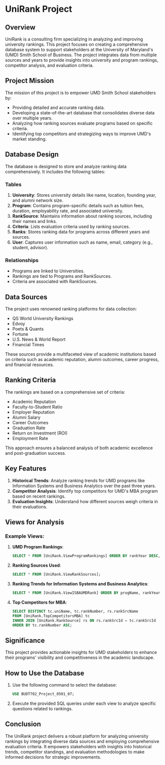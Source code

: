 
# UniRank Project

## Overview
UniRank is a consulting firm specializing in analyzing and improving university rankings. This project focuses on creating a comprehensive database system to support stakeholders at the University of Maryland's (UMD) Smith School of Business. The project integrates data from multiple sources and years to provide insights into university and program rankings, competitor analysis, and evaluation criteria.

## Project Mission
The mission of this project is to empower UMD Smith School stakeholders by:
- Providing detailed and accurate ranking data.
- Developing a state-of-the-art database that consolidates diverse data over multiple years.
- Analyzing how ranking sources evaluate programs based on specific criteria.
- Identifying top competitors and strategizing ways to improve UMD's market standing.

## Database Design
The database is designed to store and analyze ranking data comprehensively. It includes the following tables:

### Tables
1. **University**: Stores university details like name, location, founding year, and alumni network size.
2. **Program**: Contains program-specific details such as tuition fees, duration, employability rate, and associated university.
3. **RankSource**: Maintains information about ranking sources, including their names and links.
4. **Criteria**: Lists evaluation criteria used by ranking sources.
5. **Ranks**: Stores ranking data for programs across different years and sources.
6. **User**: Captures user information such as name, email, category (e.g., student, advisor).

### Relationships
- Programs are linked to Universities.
- Rankings are tied to Programs and RankSources.
- Criteria are associated with RankSources.

## Data Sources
The project uses renowned ranking platforms for data collection:
- QS World University Rankings
- Edvoy
- Poets & Quants
- Fortune
- U.S. News & World Report
- Financial Times

These sources provide a multifaceted view of academic institutions based on criteria such as academic reputation, alumni outcomes, career progress, and financial resources.

## Ranking Criteria
The rankings are based on a comprehensive set of criteria:
- Academic Reputation
- Faculty-to-Student Ratio
- Employer Reputation
- Alumni Salary
- Career Outcomes
- Graduation Rate
- Return on Investment (ROI)
- Employment Rate

This approach ensures a balanced analysis of both academic excellence and post-graduation success.

## Key Features
1. **Historical Trends**: Analyze ranking trends for UMD programs like Information Systems and Business Analytics over the past three years.
2. **Competitor Analysis**: Identify top competitors for UMD's MBA program based on recent rankings.
3. **Evaluation Insights**: Understand how different sources weigh criteria in their evaluations.

## Views for Analysis
### Example Views:
1. **UMD Program Rankings**:
   ```sql
   SELECT * FROM [UniRank.ViewProgramRankings] ORDER BY rankYear DESC, progId;
   ```
2. **Ranking Sources Used**:
   ```sql
   SELECT * FROM [UniRank.ViewRankSources];
   ```
3. **Ranking Trends for Information Systems and Business Analytics**:
   ```sql
   SELECT * FROM [UniRank.ViewISBAUMDRank] ORDER BY progName, rankYear DESC;
   ```
4. **Top Competitors for MBA**:
   ```sql
   SELECT DISTINCT tc.uniName, tc.rankNumber, rs.rankSrcName 
   FROM [UniRank.TopCompetitorsMBA] tc 
   INNER JOIN [UniRank.RankSource] rs ON rs.rankSrcId = tc.rankSrcId 
   ORDER BY tc.rankNumber ASC;
   ```

## Significance
This project provides actionable insights for UMD stakeholders to enhance their programs' visibility and competitiveness in the academic landscape.

## How to Use the Database
1. Use the following command to select the database:
   ```sql
   USE BUDT702_Project_0501_07;
   ```
2. Execute the provided SQL queries under each view to analyze specific questions related to rankings.

## Conclusion
The UniRank project delivers a robust platform for analyzing university rankings by integrating diverse data sources and employing comprehensive evaluation criteria. It empowers stakeholders with insights into historical trends, competitor standings, and evaluation methodologies to make informed decisions for strategic improvements.
